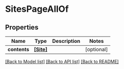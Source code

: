 # SitesPageAllOf


## Properties
Name | Type | Description | Notes
------------ | ------------- | ------------- | -------------
**contents** | [**[Site]**](Site.md) |  | [optional] 

[[Back to Model list]](../README.md#documentation-for-models) [[Back to API list]](../README.md#documentation-for-api-endpoints) [[Back to README]](../README.md)


